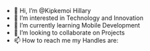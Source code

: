 - 👋 Hi, I’m @Kipkemoi Hillary 
- 👀 I’m interested in Technology and Innovation
- 🌱 I’m currently learning Mobile Development
- 💞️ I’m looking to collaborate on Projects
- 📫 How to reach me my Handles are:

<!---
MobileEngineer/MobileEngineer is a ✨ special ✨ repository because its `README.md` (this file) appears on your GitHub profile.
You can click the Preview link to take a look at your changes.
--->
